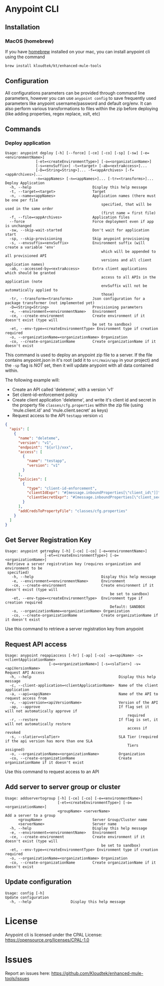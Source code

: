 # Anypoint CLI

## Installation

### MacOS (homebrew)

If you have [homebrew](https://brew.sh/) installed on your mac, you can install anypoint cli using the command

```bash
brew install kloudtek/kt/enhanced-mule-tools
```

## Configuration

All configurations parameters can be provided through command line parameters, however you can use `anypoint config` to 
save frequently used parameters like anypoint username/password and default org/env. It can also perform various 
transformations to files within the zip before deploying (like adding properties, regex replace, xslt, etc)

## Commands

### Deploy application

```text
Usage: anypoint deploy [-h] [--force] [-ce] [-co] [-sp] [-sw] [-e=<environmentName>]
              [-et=<createEnvironmentType>] [-o=<organizationName>]
              [-s=<envSuffix>] -t=<target> [-ab=<extraAccess>]...
              [-D=<String=String>]... -f=<appArchives> [-f=<appArchives>]...
              -n=<appNames> [-n=<appNames>]... [-tr=<transforms>]...
Deploy Application
  -h, --help                            Display this help message
  -t, --target=<target>                 Target
  -n, --name=<appNames>                 Application names (there must be one per file
                                            specified, that will be used in the same order
                                            (first name = first file)
  -f, --file=<appArchives>              Application files
  --force                               Force deployment even if app is unchanged
  -sw, --skip-wait-started              Don't wait for application start
  -sp, --skip-provisioning              Skip anypoint provisioning
  -s, --envsuffix=<envSuffix>           Environment suffix (will create a variable 'env'
                                            which will be appended to all provisioned API
                                            versions and all client application names)
  -ab, --accessed-by=<extraAccess>      Extra client applications which should be granted
                                            access to all APIs in the application (note
                                            envSuffix will not be automatically applied to
                                            those)
  -tr, --transform=<transforms>         Json configuration for a package transformer (not implemented yet)
  -D=<String=String>                    Provisioning parameters
  -e, --environment=<environmentName>   Environment
  -ce, --create-environment             Create environment if it doesn't exist (type will
                                        be set to sandbox)
  -et, --env-type=<createEnvironmentType> Environment type if creation required
  -o, --organizationName=<organizationName> Organization
  -co, --create-organizationName        Create organizationName if it doesn't exist
```

This command is used to deploy an anypoint zip file to a server. If the file contains anypoint.json in it's root (add it 
to `src/main/app` in your project) and the `-sp` flag is *NOT* set, then it will update anypoint with all data contained within.

The following example will:
- Create an API called 'deleteme', with a version 'v1'
- Set client-id-enforcement policy
- Create client application 'deleteme', and write it's client id and secret in the property file `classes/cfg.properties` 
within the zip file (using 'mule.client.id' and 'mule.client.secret' as keys)
- Request access to the API `testapp` version `v1`

```json
{
  "apis": [
    {
      "name": "deleteme",
      "version": "v1",
      "endpoint": "${url}/xxx",
      "access": [
        {
          "name": "testapp",
          "version": "v1"
        }
      ],
      "policies": [
        {
          "type": "client-id-enforcement",
          "clientIdExpr": "#[message.inboundProperties[\"client_id\"]]",
          "clientSecretExpr": "#[message.inboundProperties[\"client_secret\"]]"
        }
      ],
      "addCredsToPropertyFile": "classes/cfg.properties"
    }
  ]
}
```

## Get Server Registration Key

```text
Usage: anypoint getregkey [-h] [-ce] [-co] [-e=<environmentName>]
                  [-et=<createEnvironmentType>] [-o=<organizationName>]
 Retrieve a server registration key (requires organization and environment to be
 specified)
   -h, --help                               Display this help message
   -e, --environment=<environmentName>      Environment
   -ce, --create-environment                Create environment if it doesn't exist (type will
                                                be set to sandbox)
   -et, --env-type=<createEnvironmentType>  Environment type if creation required
                                                Default: SANDBOX
   -o, --organizationName=<organizationName> Organization
   -co, --create-organizationName           Create organizationName if it doesn't exist
```

Use this command to retrieve a server registration key from anypoint

## Request API access

```text
Usage: anypoint reqapiaccess [-hr] [-ap] [-co] -a=<apiName> -c=<clientApplicationName>
                    [-o=<organizationName>] [-s=<slaTier>] -v=<apiVersionName>
Request API Access
  -h, --help                                        Display this help message
  -c, --client-application=<clientApplicationName>  Name of the client application
  -a, --api=<apiName>                               Name of the API to request access from
  -v, --apiversion=<apiVersionName>                 Version of the API
  -ap, --approve                                    If flag set it will not automatically approve if
                                                        required
  -r, --restore                                     If flag is set, it will not automatically restore
                                                        access if revoked
  -s, --slatier=<slaTier>                           SLA Tier (required if the api version has more than one SLA
                                                        Tiers assigned)
  -o, --organizationName=<organizationName>         Organization
  -co, --create-organizationName                    Create organizationName if it doesn't exist
```

Use this command to request access to an API

## Add server to server group or cluster

```text
Usage: addservertogroup [-h] [-ce] [-co] [-e=<environmentName>]
                        [-et=<createEnvironmentType>] [-o=<organizationName>]
                        <groupName> <serverName>
Add a server to a group
      <groupName>                       Server Group/Cluster name
      <serverName>                      Server name
  -h, --help                            Display this help message
  -e, --environment=<environmentName>   Environment
  -ce, --create-environment             Create environment if it doesn't exist (type will
                                            be set to sandbox)
  -et, --env-type=<createEnvironmentType> Environment type if creation required
  -o, --organizationName=<organizationName> Organization
  -co, --create-organizationName        Create organizationName if it doesn't exist
```

## Update configuration

```text
Usage: config [-h]
Update configuration
  -h, --help                  Display this help message
```

# License

Anypoint cli is licensed under the CPAL License: https://opensource.org/licenses/CPAL-1.0

# Issues

Report an issues here: https://github.com/Kloudtek/enhanced-mule-tools/issues


